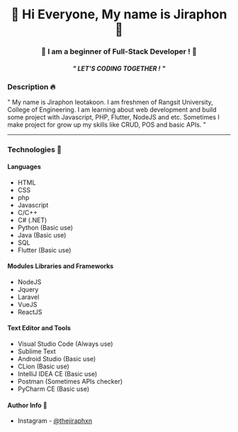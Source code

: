 
<div align="center">
 <h1>🌟 Hi Everyone, My name is Jiraphon 🌟</h1>
 <h3>🚀 I am a beginner of Full-Stack Developer ! 🚀</h3>
 <h4>
  </h4>
  <h5>" LET'S CODING TOGETHER ! "</h5>


</div>



### Description  🔥

" My name is Jiraphon Ieotakoon. I am freshmen of Rangsit University, College of Engineering. I am learning about web development and build some project with Javascript, PHP, Flutter, NodeJS and etc. Sometimes I make project for grow up my skills like CRUD, POS and basic APIs. "

---
    
    
### Technologies 🔧
#### Languages
-   HTML 
-   CSS
-   php
-   Javascript
-   C/C++
-   C# (.NET)
-   Python (Basic use)
-   Java (Basic use)
-   SQL
-   Flutter (Basic use)
#### Modules Libraries and Frameworks
-   NodeJS
-   Jquery
-   Laravel
-   VueJS
-   ReactJS
#### Text Editor and Tools
-   Visual Studio Code (Always use)
-   Sublime Text 
-   Android Studio (Basic use)
-   CLion (Basic use)
-   IntelliJ IDEA CE (Basic use)
-   Postman (Sometimes APIs checker)
-   PyCharm CE (Basic use)


#### Author Info 🔗
-   Instagram - [@thejiraphxn](https://www.instagram.com/thejiraphxn)
 
 <!-- <img src="https://github.com/thejiraphxn/thejiraphxn/blob/main/assets/meowmeme.jpeg" /> -->




